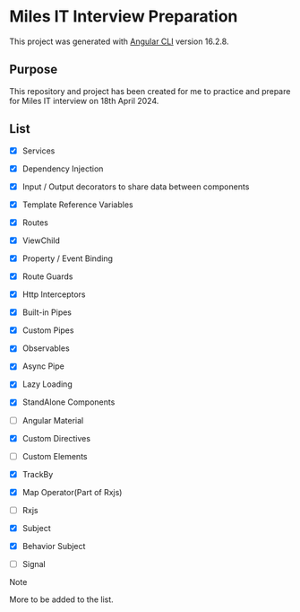# Miles IT Interview Preparation

This project was generated with [Angular CLI](https://github.com/angular/angular-cli) version 16.2.8.

## Purpose

This repository and project has been created for me to practice and prepare for Miles IT interview on 18th April 2024.

## List

- [x] Services
- [x] Dependency Injection
- [x] Input / Output decorators to share data between components
- [x] Template Reference Variables
- [x] Routes
- [x] ViewChild
- [x] Property / Event Binding
- [x] Route Guards
- [x] Http Interceptors
- [x] Built-in Pipes
- [x] Custom Pipes
- [x] Observables
- [x] Async Pipe
- [x] Lazy Loading
- [x] StandAlone Components
- [ ] Angular Material
- [x] Custom Directives
- [ ] Custom Elements
- [x] TrackBy
- [x] Map Operator(Part of Rxjs)
- [ ] Rxjs
- [x] Subject
- [x] Behavior Subject
- [ ] Signal


> [!NOTE]
> More to be added to the list.
